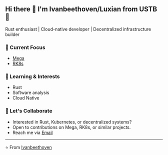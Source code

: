 ## Hi there 👋 I'm Ivanbeethoven/Luxian from USTB 🦀

Rust enthusiast | Cloud-native developer | Decentralized infrastructure builder

### 🔭 Current Focus
- [Mega](https://github.com/web3infra-foundation/mega) 
- [RK8s](https://github.com/r2cn-dev/rk8s)




### 🌱 Learning & Interests
- Rust
- Software analysis
- Cloud Native


### 🤝 Let's Collaborate
- Interested in Rust, Kubernetes, or decentralized systems?
- Open to contributions on Mega, RK8s, or similar projects.
- Reach me via [Email](lux1an@qq.com) 


---
⭐️ From [Ivanbeethoven](https://github.com/Ivanbeethoven)